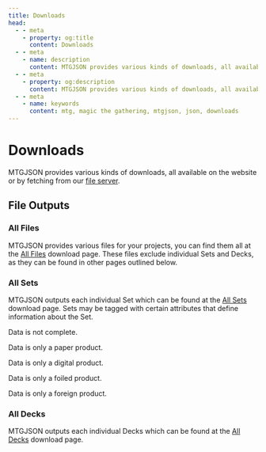 ```yaml
---
title: Downloads
head:
  - - meta
    - property: og:title
      content: Downloads
  - - meta
    - name: description
      content: MTGJSON provides various kinds of downloads, all available on the website or by fetching from our file server.
  - - meta
    - property: og:description
      content: MTGJSON provides various kinds of downloads, all available on the website or by fetching from our file server.
  - - meta
    - name: keywords
      content: mtg, magic the gathering, mtgjson, json, downloads
---
```


# Downloads

MTGJSON provides various kinds of downloads, all available on the website or by fetching from our [file server](https://mtgjson.com/api/v5/).

## File Outputs

### All Files

MTGJSON provides various files for your projects, you can find them all at the [All Files](/downloads/all-files/) download page. These files exclude individual Sets and Decks, as they can be found in other pages outlined below.

### All Sets

MTGJSON outputs each individual Set which can be found at the [All Sets](/downloads/all-sets/) download page. Sets may be tagged with certain attributes that define information about the Set.

<DocBadge inline="true" type="info" text="preview" /> Data is not complete.<br />

<DocBadge inline="true" type="info" text="paper only" /> Data is only a paper product.<br />

<DocBadge inline="true" type="info" text="online only" /> Data is only a digital product.<br />

<DocBadge inline="true" type="info" text="foil only" /> Data is only a foiled product.<br />

<DocBadge inline="true" type="info" text="foreign only" /> Data is only a foreign product.<br />

### All Decks

MTGJSON outputs each individual Decks which can be found at the [All Decks](/downloads/all-decks/) download page.
